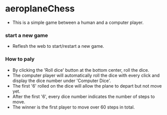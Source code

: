 # aeroplaneChess
- This is a simple game between a human and a computer player.
### start a new game
 - Reflesh the web to start/restart a new game.
### How to paly
- By clicking the 'Roll dice' button at the bottom center, roll the dice.
- The computer player will automatically roll the dice with every click and display the dice number under 'Computer Dice'.
- The first '6' rolled on the dice will allow the plane to depart but not move yet.
- After the first '6', every dice number indicates the number of steps to move.
- The winner is the first player to move over 60 steps in total.